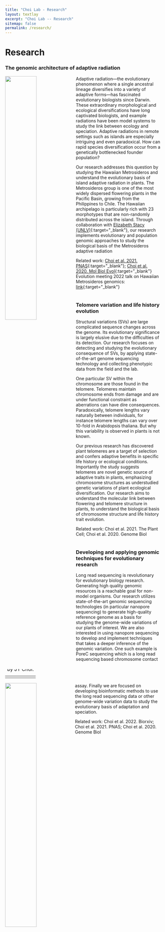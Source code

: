```yaml
---
title: "Choi Lab - Research"
layout: textlay
excerpt: "Choi Lab -- Research"
sitemap: false
permalink: /research/
---
```


# Research

### The genomic architecture of adaptive radiation

<table class="image" align="left" >
<caption style="margin-top: -150px" ><i>Metrosideros polymorpha</i> var. incana with Mauna Loa in the background.<br>Photo taken by JY Choi.</caption>
<td><tr><img src = "{{ site.url}}{{ site.baseurl}}/images/ResearchPage/MpolInc.jpeg" class="img-responsive" align="left" width = "45%" style="border-radius:0%; margin-bottom: 150px" ></tr></td>
</table>
Adaptive radiation—the evolutionary phenomenon where a single ancestral lineage diversifies into a variety of adaptive forms—has fascinated evolutionary biologists since Darwin. These extraordinary morphological and ecological diversifications have long captivated biologists, and example radiations have been model systems to study the link between ecology and speciation. Adaptive radiations in remote settings such as islands are especially intriguing and even paradoxical. How can rapid species diversification occur from a genetically bottlenecked founder population?

Our research addresses this question by studying the Hawaiian Metrosideros and understand the evolutionary basis of island adaptive radiation in plants. The Metrosideros group is one of the most widely dispersed flowering plants in the Pacific Basin, growing from the Philippines to Chile. The Hawaiian archipelago is particularly rich with 23 morphotypes that are non-randomly distributed across the island. Through collaboration with [Elizabeth Stacy (UNLV)](https://estacy.faculty.unlv.edu/){:target="_blank"}, our research implements evolutionary and population genomic approaches to study the biological basis of the Metrosideros adaptive radiation

Related work: [Choi et al. 2021. PNAS](https://pubmed.ncbi.nlm.nih.gov/34497122/){:target="_blank"}; [Choi et al. 2020. Mol Biol Evol](https://pubmed.ncbi.nlm.nih.gov/31693149/){:target="_blank"}<br>
Evolution meeting 2022 talk on Hawaiian Metrosideros genomics: [link](https://www.youtube.com/watch?v=5GdiXSPMuBo&ab_channel=ASNAmNat){:target="_blank"}
<br><br>

### Telomere variation and life history evolution

<table class="image" align="left" >
<caption style="margin-top: -80px" >Coevolution within the TERT-TR complex is a major interest of our group.</caption>
<td><tr><img src = "{{ site.url}}{{ site.baseurl}}/images/ResearchPage/TertTR.jpeg" class="img-responsive" width = "45%" style="border-radius:0%; float: left; margin-bottom: 80px" /></tr></td>
</table>

Structural variations (SVs) are large complicated sequence changes across the genome. Its evolutionary significance is largely elusive due to the difficulties of its detection. Our research focuses on detecting and studying the evolutionary consequence of SVs, by applying state-of-the-art genome sequencing technology and collecting phenotypic data from the field and the lab.

One particular SV within the chromosome are those found in the telomere. Telomeres maintain chromosome ends from damage and are under functional constraint as aberrations can have dire consequences. Paradoxically, telomere lengths vary naturally between individuals, for instance telomere lengths can vary over 10-fold in Arabidopsis thaliana. But why this variability is observed in plants is not known. 

Our previous research has discovered plant telomeres are a target of selection and confers adaptive benefits in specific life history or ecological conditions. Importantly the study suggests telomeres are novel genetic source of adaptive traits in plants, emphasizing chromosome structures as understudied genetic variations of plant ecological diversification. Our research aims to understand the molecular link between flowering and telomere structure in plants, to understand the biological basis of chromosome structure and life history trait evolution.
  
Related work: Choi et al. 2021. The Plant Cell; Choi et al. 2020. Genome Biol
<br><br>

### Developing and applying genomic techniques for evolutionary research

<table class="image" align="left" >
<caption style="margin-top: -150px" >Diagram of PoreC-seq.</caption>
<td><tr><img src = "{{ site.url}}{{ site.baseurl}}/images/ResearchPage/Tech.jpeg" class="img-responsive" width = "45%" style="border-radius:0%; float: left; margin-right: 10px; margin-bottom: 160px" /></tr></td>
</table>

Long read sequencing is revolutionary for evolutionary biology research. Generating high quality genomic resources is a reachable goal for non-model organisms. Our research utilizes state-of-the-art genomic sequencing technologies (in particular nanopore sequencing) to generate high-quality reference genome as a basis for studying the genome-wide variations of our plants of interest. We are also interested in using nanopore sequencing to develop and implement techniques that takes a deeper inference of the genomic variation. One such example is PoreC sequencing which is a long read sequencing based chromosome contact assay. Finally we are focused on developing bioinformatic methods to use the long read sequencing data or other genome-wide variation data to study the evolutionary basis of adaptation and speciation.

Related work: Choi et al. 2022. Biorxiv; Choi et al. 2021. PNAS; Choi et al. 2020. Genome Biol
